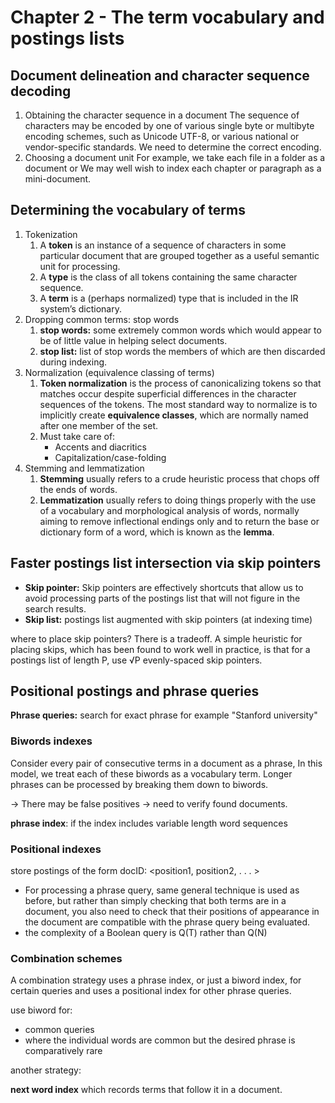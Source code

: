# Chapter 2 - The term vocabulary and postings lists

## **Document delineation and character sequence decoding**

1. Obtaining the character sequence in a document
The sequence of characters may be encoded by one of various single byte or multibyte encoding schemes, such as Unicode UTF-8, or various national or vendor-specific standards. We need to determine the correct encoding.
2. Choosing a document unit
For example, we take each file in a folder as a document or We may well wish to index each chapter or paragraph as a mini-document.

## **Determining the vocabulary of terms**

1. Tokenization
    1. A **token** is an instance of a sequence of characters in some particular document that are grouped together as a useful semantic unit for processing.
    2. A **type** is the class of all tokens containing the same character sequence.
    3. A **term** is a (perhaps normalized) type that is included in the IR system’s dictionary.
2. Dropping common terms: stop words
    1. **stop words:** some extremely common words which would appear to be of little value in helping select documents.
    2. **stop list:** list of stop words the members of which are then discarded during indexing.
3. Normalization (equivalence classing of terms)
    1. **Token normalization** is the process of canonicalizing tokens so that matches occur despite superficial differences in the character sequences of the tokens. The most standard way to normalize is to implicitly create **equivalence classes**, which are normally named after one member of the set.
    2. Must take care of:
        - Accents and diacritics
        - Capitalization/case-folding
4. Stemming and lemmatization
    1. **Stemming** usually refers to a crude heuristic process that chops off the ends of words.
    2. **Lemmatization** usually refers to doing things properly with the use of a vocabulary and morphological analysis of words, normally aiming to remove inflectional endings only and to return the base or dictionary form of a word, which is known as the **lemma**. 

## **Faster postings list intersection via skip pointers**

- **Skip pointer:** Skip pointers are effectively shortcuts that allow us to avoid processing parts of the postings list that will not figure in the search results.
- **Skip list:** postings list augmented with skip pointers (at indexing time)

where to place skip pointers? There is a tradeoff. A simple heuristic for placing skips, which has been found to work well in practice, is that for a postings list of length P, use √P evenly-spaced skip pointers.

## Positional postings and phrase queries

**Phrase queries:** search for exact phrase for example "Stanford university"

### Biwords indexes

Consider every pair of consecutive terms in a document as a phrase, In this model, we treat each of these biwords as a vocabulary term.
Longer phrases can be processed by breaking them down to biwords.

→ There may be false positives → need to verify found documents.

**phrase index**: if the index includes variable length word sequences

### Positional indexes

store postings of the form docID: <position1, position2, . . . >

- For processing a phrase query, same general technique is used as before, but rather than simply checking that both terms are in a document, you also need to check that their positions of appearance in the document are compatible with the phrase query being evaluated.
- the complexity of a Boolean query is Q(T) rather than Q(N)

### Combination schemes

A combination strategy uses a phrase index, or just a biword index, for certain queries and uses a positional index for other phrase queries. 

use biword for:

- common queries
- where the individual words are common but the desired phrase is comparatively rare

another strategy:

**next word index** which records terms that follow it in a document.